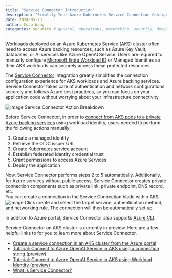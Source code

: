 ```yaml
---
title: "Service Connector Introduction"
description: "Simplify Your Azure Kubernetes Service Connection Configuration with Service Connector"
date: 2024-05-23
author: Coco Wang
categories: security # general, operations, networking, security, developer topics, add-ons
---
```

Workloads deployed on an Azure Kubernetes Service (AKS) cluster often need to access Azure backing resources, such as Azure Key Vault, databases, or AI services like Azure OpenAI Service. Users are required to manually configure [Microsoft Entra Workload ID](https://learn.microsoft.com/entra/workload-id/workload-identities-overview) or Managed Identities so their AKS workloads can securely access these protected resources.

The [Service Connector](https://learn.microsoft.com/azure/service-connector/overview) integration greatly simplifies the connection configuration experience for AKS workloads and Azure backing services. Service Connector takes care of authentication and network configurations securely and follows Azure best practices, so you can focus on your application code without worrying about your infrastructure connectivity.
 
![image](/assets/images/service-connector-intro/service-connector-overview.png)
Service Connector Action Breakdown     

Before Service Connector, in order to [connect from AKS pods to a private Azure backing services](https://learn.microsoft.com/azure/aks/workload-identity-deploy-cluster) using workload identity, users needed to perform the following actions manually:
1.	Create a managed identity
2.	Retrieve the OIDC issuer URL
3.	Create Kubernetes service account
4.	Establish federated identity credential trust
5.	Grant permissions to access Azure Services
6.	Deploy the application

Now, Service Connector performs steps 2 to 5 automatically. Additionally, for Azure services without public access, Service Connector creates private connection components such as private link, private endpoint, DNS record, etc.   
You can create a connection in the Service Connection blade within AKS.
![image](/assets/images/service-connector-intro/service-connector-create.png)
Click create and select the target service, authentication method, and networking rule. The connection will then be automatically set up. 

In addition to Azure portal, Service Connector also supports [Azure CLI](https://learn.microsoft.com/azure/service-connector/quickstart-cli-aks-connection?tabs=Using-access-key).

Service Connector on AKS cluster is currently in preview. Here are a few helpful links to for you to learn more about Service Connector.
-	[Create a service connection in an AKS cluster from the Azure portal](https://learn.microsoft.com/azure/service-connector/quickstart-portal-aks-connection?tabs=UMI)
-	[Tutorial: Connect to Azure OpenAI Service in AKS using a connection string (preview)](https://aka.ms/service-connector-aks-openai-connection-string)
-	[Tutorial: Connect to Azure OpenAI Service in AKS using Workload Identity (preview)](https://aka.ms/service-connector-aks-openai-workload-identity)
-	[What is Service Connector?](https://learn.microsoft.com/azure/service-connector/overview)

